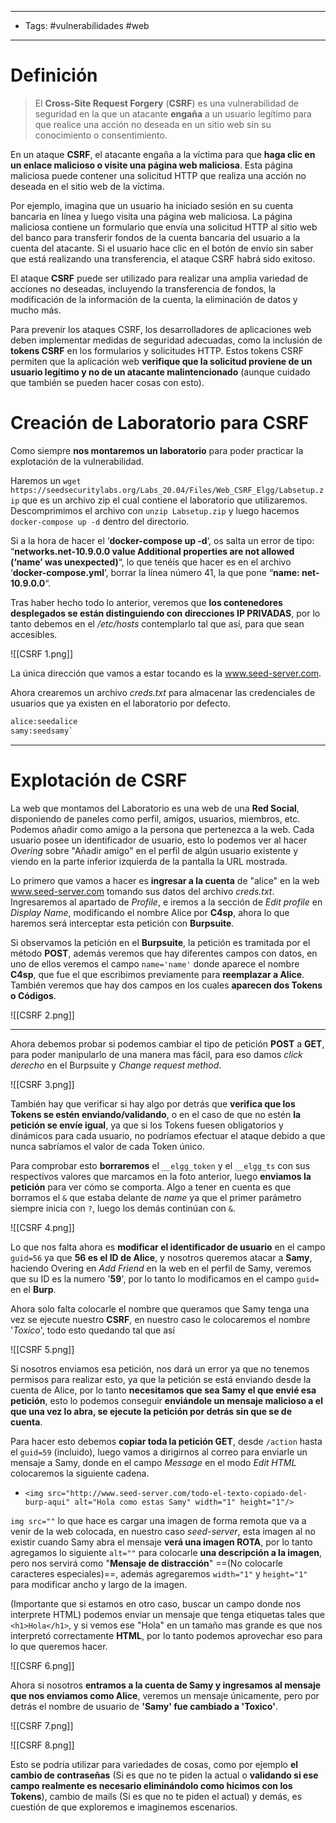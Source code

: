 ----
- Tags: #vulnerabilidades #web
----
# Definición

> El **Cross-Site Request Forgery** (**CSRF**) es una vulnerabilidad de seguridad en la que un atacante **engaña** a un usuario legítimo para que realice una acción no deseada en un sitio web sin su conocimiento o consentimiento. 

En un ataque **CSRF**, el atacante engaña a la víctima para que **haga clic en un enlace malicioso o visite una página web maliciosa**. Esta página maliciosa puede contener una solicitud HTTP que realiza una acción no deseada en el sitio web de la víctima.

Por ejemplo, imagina que un usuario ha iniciado sesión en su cuenta bancaria en línea y luego visita una página web maliciosa. La página maliciosa contiene un formulario que envía una solicitud HTTP al sitio web del banco para transferir fondos de la cuenta bancaria del usuario a la cuenta del atacante. Si el usuario hace clic en el botón de envío sin saber que está realizando una transferencia, el ataque CSRF habrá sido exitoso.

El ataque **CSRF** puede ser utilizado para realizar una amplia variedad de acciones no deseadas, incluyendo la transferencia de fondos, la modificación de la información de la cuenta, la eliminación de datos y mucho más.

Para prevenir los ataques CSRF, los desarrolladores de aplicaciones web deben implementar medidas de seguridad adecuadas, como la inclusión de **tokens CSRF** en los formularios y solicitudes HTTP. Estos tokens CSRF permiten que la aplicación web **verifique que la solicitud proviene de un usuario legítimo y no de un atacante malintencionado** (aunque cuidado que también se pueden hacer cosas con esto).

# Creación de Laboratorio para CSRF

Como siempre **nos montaremos un laboratorio** para poder practicar la explotación de la vulnerabilidad.

Haremos un ``wget https://seedsecuritylabs.org/Labs_20.04/Files/Web_CSRF_Elgg/Labsetup.zip`` que es un archivo zip el cual contiene el laboratorio que utilizaremos.
Descomprimimos el archivo con ``unzip Labsetup.zip`` y luego hacemos ``docker-compose up -d`` dentro del directorio.

Si a la hora de hacer el ‘**docker-compose up -d**‘, os salta un error de tipo: “**networks.net-10.9.0.0 value Additional properties are not allowed (‘name’ was unexpected)**“, lo que tenéis que hacer es en el archivo ‘**docker-compose.yml**‘, borrar la línea número 41, la que pone “**name: net-10.9.0.0**“.

Tras haber hecho todo lo anterior, veremos que **los contenedores desplegados se están distinguiendo con direcciones IP PRIVADAS**, por lo tanto debemos en el */etc/hosts* contemplarlo tal que así, para que sean accesibles.

![[CSRF 1.png]]

La única dirección que vamos a estar tocando es la www.seed-server.com.

Ahora crearemos un archivo *creds.txt* para almacenar las credenciales de usuarios que ya existen en el laboratorio por defecto.

```txt
alice:seedalice
samy:seedsamy`
```

----------
# Explotación de CSRF

La web que montamos del Laboratorio es una web de una **Red Social**, disponiendo de paneles como perfil, amigos, usuarios, miembros, etc. Podemos añadir como amigo a la persona que pertenezca a la web.
Cada usuario posee un identificador de usuario, esto lo podemos ver al hacer *Overing* sobre "Añadir amigo" en el perfil de algún usuario existente y viendo en la parte inferior izquierda de la pantalla la URL mostrada.

Lo primero que vamos a hacer es **ingresar a la cuenta** de "alice" en la web www.seed-server.com tomando sus datos del archivo *creds.txt*.
Ingresaremos al apartado de *Profile*, e iremos a la sección de *Edit profile* en *Display Name*, modificando el nombre Alice por **C4sp**, ahora lo que haremos será interceptar esta petición con **Burpsuite**.

Si observamos la petición en el **Burpsuite**, la petición es tramitada por el método **POST**, además veremos que hay diferentes campos con datos, en uno de ellos veremos el campo ``name='name'`` donde aparece el nombre **C4sp**, que fue el que escribimos previamente para **reemplazar a Alice**. También veremos que hay dos campos en los cuales **aparecen dos Tokens o Códigos**.

![[CSRF 2.png]]

-------

Ahora debemos probar si podemos cambiar el tipo de petición **POST** a **GET**, para poder manipularlo de una manera mas fácil, para eso damos *click derecho* en el Burpsuite y *Change request method*.

![[CSRF 3.png]]

También hay que verificar si hay algo por detrás que **verifica que los Tokens se estén enviando/validando**, o en el caso de que no estén **la petición se envíe igual**, ya que si los Tokens fuesen obligatorios y dinámicos para cada usuario, no podríamos efectuar el ataque debido a que nunca sabríamos el valor de cada Token único. 

Para comprobar esto **borraremos** el ``__elgg_token`` y el ``__elgg_ts`` con sus respectivos valores que marcamos en la foto anterior, luego **enviamos la petición** para ver cómo se comporta.
Algo a tener en cuenta es que borramos el ``&`` que estaba delante de *name* ya que el primer parámetro siempre inicia con ``?``, luego los demás continúan con ``&``.

![[CSRF 4.png]]

Lo que nos falta ahora es **modificar el identificador de usuario** en el campo ``guid=56`` ya que **56 es el ID de Alice**, y nosotros queremos atacar a **Samy**, haciendo Overing en *Add Friend* en la web en el perfil de Samy, veremos que su ID es la numero '**59**', por lo tanto lo modificamos en el campo ``guid=`` en el **Burp**.

Ahora solo falta colocarle el nombre que queramos que Samy tenga una vez se ejecute nuestro **CSRF**, en nuestro caso le colocaremos el nombre '*Toxico*', todo esto quedando tal que así

![[CSRF 5.png]]

Si nosotros enviamos esa petición, nos dará un error ya que no tenemos permisos para realizar esto, ya que la petición se está enviando desde la cuenta de Alice, por lo tanto **necesitamos que sea Samy el que envié esa petición**, esto lo podemos conseguir **enviándole un mensaje malicioso a el que una vez lo abra, se ejecute la petición por detrás sin que se de cuenta**.

Para hacer esto debemos **copiar toda la petición GET**, desde ``/action`` hasta el ``guid=59`` (incluido), luego vamos a dirigirnos al correo para enviarle un mensaje a Samy, donde en el campo *Message* en el modo *Edit HTML* colocaremos la siguiente cadena. 

- ``<img src="http://www.seed-server.com/todo-el-texto-copiado-del-burp-aqui" alt="Hola como estas Samy" width="1" height="1"/>``

``img src=""`` lo que hace es cargar una imagen de forma remota que va a venir de la web colocada, en nuestro caso *seed-server*, esta imagen al no existir cuando Samy abra el mensaje **verá una imagen ROTA**, por lo tanto agregamos lo siguiente ``alt=""`` para colocarle **una descripción a la imagen**, pero nos servirá como "**Mensaje de distracción**" ==(No colocarle caracteres especiales)==, además agregaremos ``width="1"`` y ``height="1"`` para modificar ancho y largo de la imagen.

(Importante que si estamos en otro caso, buscar un campo donde nos interprete HTML) podemos enviar un mensaje que tenga etiquetas tales que ``<h1>Hola</h1>``, y si vemos ese "Hola" en un tamaño mas grande es que nos interpretó correctamente **HTML**, por lo tanto podemos aprovechar eso para lo que queremos hacer.

![[CSRF 6.png]]

Ahora si nosotros **entramos a la cuenta de Samy y ingresamos al mensaje que nos enviamos como Alice**, veremos un mensaje únicamente, pero por detrás el nombre de usuario de **'Samy' fue cambiado a 'Toxico'**.

![[CSRF 7.png]]

![[CSRF 8.png]]

Esto se podría utilizar para variedades de cosas, como por ejemplo **el cambio de contraseñas** (Si es que no te piden la actual o **validando si ese campo realmente es necesario eliminándolo como hicimos con los Tokens**), cambio de mails (Si es que no te piden el actual) y demás, es cuestión de que exploremos e imaginemos escenarios.




